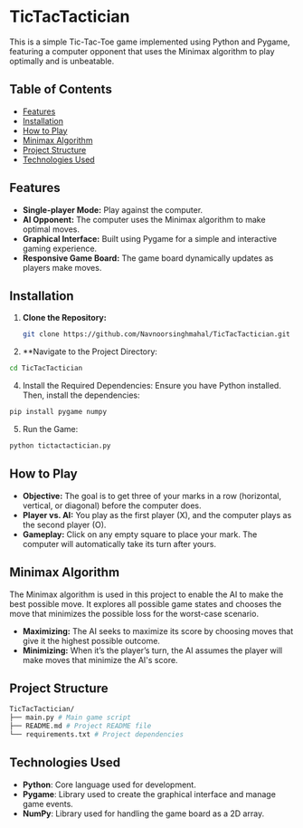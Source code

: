 # TicTacTactician

This is a simple Tic-Tac-Toe game implemented using Python and Pygame, featuring a computer opponent that uses the Minimax algorithm to play optimally and is unbeatable.

## Table of Contents

- [Features](#features)
- [Installation](#installation)
- [How to Play](#how-to-play)
- [Minimax Algorithm](#minimax-algorithm)
- [Project Structure](#project-structure)
- [Technologies Used](#technologies-used)


## Features

- **Single-player Mode:** Play against the computer.
- **AI Opponent:** The computer uses the Minimax algorithm to make optimal moves.
- **Graphical Interface:** Built using Pygame for a simple and interactive gaming experience.
- **Responsive Game Board:** The game board dynamically updates as players make moves.

## Installation

1. **Clone the Repository:**

   ```bash
   git clone https://github.com/Navnoorsinghmahal/TicTacTactician.git
   ```
3. **Navigate to the Project Directory:
```bash
cd TicTacTactician
```

4. Install the Required Dependencies:
   Ensure you have Python installed. Then, install the dependencies:

``` bash
pip install pygame numpy
```

5. Run the Game:
   
```bash
python tictactactician.py
```

## How to Play

- **Objective:** The goal is to get three of your marks in a row (horizontal, vertical, or diagonal) before the computer does.
- **Player vs. AI:** You play as the first player (X), and the computer plays as the second player (O).
- **Gameplay:** Click on any empty square to place your mark. The computer will automatically take its turn after yours.

## Minimax Algorithm

The Minimax algorithm is used in this project to enable the AI to make the best possible move. It explores all possible game states and chooses the move that minimizes the possible loss for the worst-case scenario.

- **Maximizing:** The AI seeks to maximize its score by choosing moves that give it the highest possible outcome.
- **Minimizing:** When it’s the player’s turn, the AI assumes the player will make moves that minimize the AI's score.

## Project Structure
```bash
TicTacTactician/
├── main.py # Main game script
├── README.md # Project README file
└── requirements.txt # Project dependencies

```


## Technologies Used

- **Python**: Core language used for development.
- **Pygame**: Library used to create the graphical interface and manage game events.
- **NumPy**: Library used for handling the game board as a 2D array.


